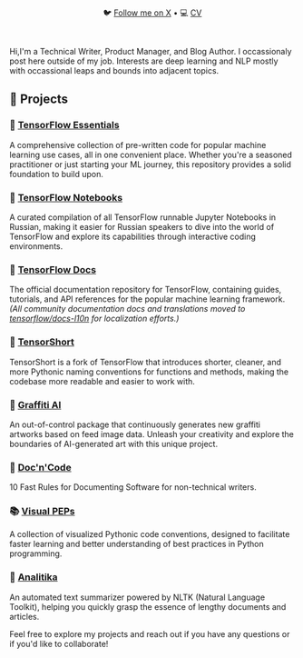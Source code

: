 <div align="center"> 
 <p align="center">
   🐦 <a href="https://twitter.com/anstepin">Follow me on X</a> • 💻 <a href="https://0101011.github.io/">CV</a>
 </p>
</div>

<br/>

Hi,I'm a Technical Writer, Product Manager, and Blog Author. I occassionaly post here outside of my job.
Interests are deep learning and NLP mostly with occassional leaps and bounds into adjacent topics.

## 💼 Projects

### 🤖 [**TensorFlow Essentials**](https://github.com/0101011/tensorflow-essentials)

A comprehensive collection of pre-written code for popular machine learning use cases, all in one convenient place. Whether you're a seasoned practitioner or just starting your ML journey, this repository provides a solid foundation to build upon.

### 📓 [**TensorFlow Notebooks**](https://github.com/0101011/tensorflow-docs)

A curated compilation of all TensorFlow runnable Jupyter Notebooks in Russian, making it easier for Russian speakers to dive into the world of TensorFlow and explore its capabilities through interactive coding environments.

### 📓 [**TensorFlow Docs**](https://github.com/tensorflow/docs)

The official documentation repository for TensorFlow, containing guides, tutorials, and API references for the popular machine learning framework. *(All community documentation docs and translations moved to [tensorflow/docs-l10n](https://github.com/tensorflow/docs-l10n) for localization efforts.)*

### 🔄 [**TensorShort**](https://github.com/TensorShort)

TensorShort is a fork of TensorFlow that introduces shorter, cleaner, and more Pythonic naming conventions for functions and methods, making the codebase more readable and easier to work with.

### 🎨 [**Graffiti AI**](https://github.com/graffiti-ai)

An out-of-control package that continuously generates new graffiti artworks based on feed image data. Unleash your creativity and explore the boundaries of AI-generated art with this unique project.

### 📓 [**Doc'n'Code**](https://github.com/0101011/doc-n-code)

10 Fast Rules for Documenting Software for non-technical writers.

### 📚 [**Visual PEPs**](https://github.com/0101011/Visual-PEPs)

A collection of visualized Pythonic code conventions, designed to facilitate faster learning and better understanding of best practices in Python programming.

### 📝 [**Analitika**](https://github.com/0101011/analitika)

An automated text summarizer powered by NLTK (Natural Language Toolkit), helping you quickly grasp the essence of lengthy documents and articles.

Feel free to explore my projects and reach out if you have any questions or if you'd like to collaborate!
